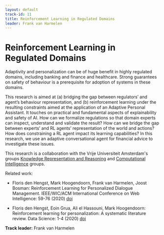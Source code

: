 ```yaml
---
layout: default
track-id: 11
title: Reinforcement Learning in Regulated Domains
leader: Frank van Harmelen
---
```


# Reinforcement Learning in Regulated Domains

Adaptivity and personalization can be of huge benefit in highly regulated domains, including
banking and finance and healthcare. Strong guarantees on safety of behaviour is a prerequisite for adoption of
systems in these domains.

This research is aimed at (a) bridging the gap between regulators’ and agent’s behaviour
representation, and (b) reinforcement learning under the resulting constraints aimed at the
application of an Adaptive Personal Assistant. It touches on practical and fundamental aspects of
explainability and safety of AI. How can we formalize regulations so that domain experts can
inspect, understand and validate the result?  How can we bridge the gap between experts’ and RL
agents’ representation of the world and actions?  How does constraining a RL agent impact its
learning capabilities? In this research, we use an adaptive conversational agent for financial
advice to investigate these issues.

This research is a collaboration with the Vrije
Universiteit Amsterdam's groups [Knowledge Representation and Reasoning](https://krr.cs.vu.nl/) and
[Computational Intelligence](https://cs.vu.nl/ci/) groups.

Related work:
- Floris den Hengst, Mark Hoogendoorn, Frank van Harmelen, Joost Bosman: Reinforcement Learning
  for Personalized Dialogue Management. IEEE/WIC/ACM International Conference on Web Intelligence:
  59-76 (2020) [doi](https://doi.org/10.1145/3350546.3352501)

- Floris den Hengst, Eoin Grua, Ali el Hassouni, Mark Hoogendoorn: Reinforcement learning for
  personalization: A systematic literature review. Data Science: 1-4 (2020)
  [doi](https://doi.org/10.3233/DS-200028)

**Track leader:** Frank van Harmelen
